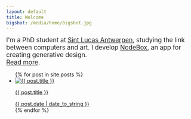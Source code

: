```yaml
---
layout: default
title: Welcome
bigshot: /media/home/bigshot.jpg
---
```

<big>I'm a PhD student at <a href="http://www.sintlucasantwerpen.be/">Sint Lucas Antwerpen</a>, studying the link between computers and art. I develop <a href="http://nodebox.net/">NodeBox</a>, an app for creating generative design.<br><a href="/about/">Read more</a>.</big>

<ul class="posts">
  {% for post in site.posts %}
    <li>
    	<a href="{{ post.url }}"><img src="{{post.bigshot}}" title="{{ post.title }}">
    	<p>{{ post.title }}</p>
    	<time>{{ post.date | date_to_string }}</time></a>
	</li>
  {% endfor %}
</ul>